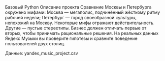 Базовый Python
Описание проекта
Сравнение Москвы и Петербурга окружено мифами:
Москва — мегаполис, подчинённый жёсткому ритму рабочей недели;
Петербург — город своеобразной культуры, непохожий на Москву.
Некоторые мифы отражают действительность. Другие — пустые стереотипы.
Бизнес должен отличать первые от вторых, чтобы принимать рациональные решения.
На реальных данных Яндекс Музыки вы проверите гипотезы и сравните поведение пользователей двух столиц.

Данные:
yandex_music_project.csv
